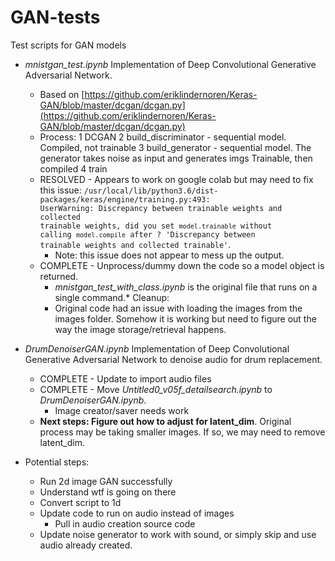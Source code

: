 # GAN-tests
Test scripts for GAN models

* *mnistgan_test.ipynb* Implementation of Deep Convolutional Generative Adversarial Network.
	* Based on [https://github.com/eriklindernoren/Keras-GAN/blob/master/dcgan/dcgan.py](https://github.com/eriklindernoren/Keras-GAN/blob/master/dcgan/dcgan.py)
	* Process:
		1 DCGAN
		2 build_discriminator - sequential model. Compiled, not trainable
		3 build_generator - sequential model. The generator takes noise as input and generates imgs  Trainable, then compiled
		4 train
	* RESOLVED - Appears to work on google colab but may need to fix this issue: <code>/usr/local/lib/python3.6/dist-packages/keras/engine/training.py:493: UserWarning: Discrepancy between trainable weights and collected trainable weights, did you set `model.trainable` without calling `model.compile` after ?
  'Discrepancy between trainable weights and collected trainable'</code>.
		* Note: this issue does not appear to mess up the output.
	* COMPLETE - Unprocess/dummy down the code so a model object is returned.  
		* *mnistgan_test_with_class.ipynb* is the original file that runs on a single command.* Cleanup:
		* Original code had an issue with loading the images from the images folder.  Somehow it is working but need to figure out the way the image storage/retrieval happens. 

* *DrumDenoiserGAN.ipynb* Implementation of Deep Convolutional Generative Adversarial Network to denoise audio for drum replacement.
	* COMPLETE - Update to import audio files
	* COMPLETE - Move *Untitled0_v05f_detailsearch.ipynb* to *DrumDenoiserGAN.ipynb*.
		* Image creator/saver needs work
	* **Next steps: Figure out how to adjust for latent_dim**. Original process may be taking smaller images. If so, we may need to remove latent_dim.

	
* Potential steps:
	* Run 2d image GAN successfully
	* Understand wtf is going on there
	* Convert script to 1d
	* Update code to run on audio instead of images
		* Pull in audio creation source code
	* Update noise generator to work with sound, or simply skip and use audio already created.
	
